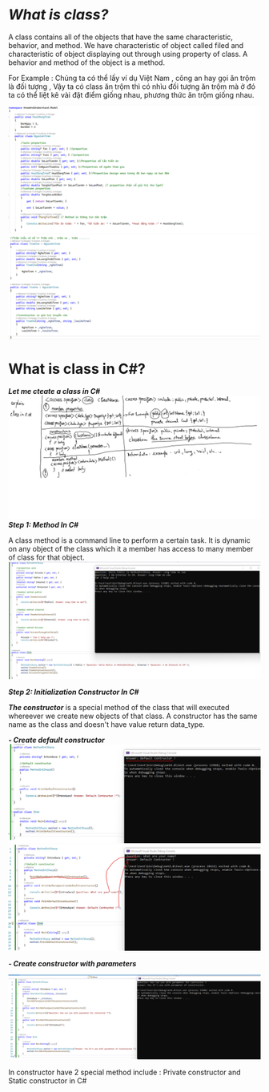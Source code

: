 #  ***What is class?***
 A class contains all of the objects that have the same characteristic, behavior, and method. 
We have characteristic of object called filed and characteristic of object displaying out through using property of class.
 A behavior and method of the object is a method.
 
For Example : Chúng ta có thể lấy ví dụ  Việt Nam , công an hay gọi ăn trộm là đối tượng , Vậy ta có class ăn trộm thì có nhìu đối tượng ăn trộm mà ở đó ta có thể liệt kê vài đặt điểm giống nhau, phương thức ăn trộm giống nhau.
 
 ![enter image description here](https://github.com/thanhlong2803/update-image/blob/main/image4/nguoiantrom1.png) 
 ![enter image description here](https://github.com/thanhlong2803/update-image/blob/main/image4/tromkethua1.png)

# What is class in C#?

***Let me cteate a class in C#***
 ![enter image description here](https://github.com/thanhlong2803/update-image/blob/main/image4/structclass.png) 
 ***Step 1: Method In C#*** 
 
 A class method is a command line to perform a certain task. It is dynamic on any object of the class which it a member has access to  many member of class for that object.
  ![enter image description here](https://github.com/thanhlong2803/update-image/blob/main/image4/testpuplic1.png)
  
***Step 2: Initialization Constructor In C#***

***The constructor*** is a special method of the class that will executed whereever we create new objects of that class. A constructor has the same name as the class and doesn't have value return data_type. 

***- Create default constructor***
  ![enter image description here](https://github.com/thanhlong2803/update-image/blob/main/image4/default_constructor.png)
  ![enter image description here](https://github.com/thanhlong2803/update-image/blob/main/image4/default_constructor1.png)
  
  ***- Create constructor with parameters***
  
  ![enter image description here](https://github.com/thanhlong2803/update-image/blob/main/image4/withprametercontructor.png)
  
 In constructor have 2 special method include : Private constructor and Static constructor in C#
 
 
 
 
 
 
